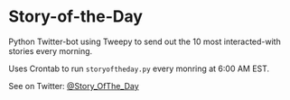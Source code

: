 # Story-of-the-Day
Python Twitter-bot using Tweepy to send out the 10 most interacted-with stories every morning.

Uses Crontab to run `storyoftheday.py` every monring at 6:00 AM EST.

See on Twitter: [@Story_OfThe_Day](https://twitter.com/story_ofthe_day)
